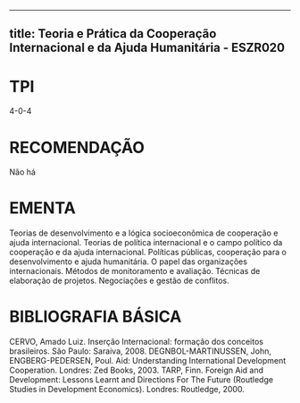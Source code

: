 
---
title: Teoria e Prática da Cooperação Internacional e da Ajuda Humanitária - ESZR020 
---

# TPI

4-0-4

# RECOMENDAÇÃO

Não há

# EMENTA

Teorias de desenvolvimento e a lógica socioeconômica de cooperação e ajuda internacional. Teorias de política internacional e o campo político da cooperação e da ajuda internacional. Políticas públicas, cooperação para o desenvolvimento e ajuda humanitária. O papel das organizações internacionais. Métodos de monitoramento e avaliação. Técnicas de elaboração de projetos. Negociações e gestão de conflitos.

# BIBLIOGRAFIA BÁSICA

CERVO, Amado Luiz. Inserção Internacional: formação dos conceitos brasileiros. São Paulo: Saraiva, 2008.
DEGNBOL-MARTINUSSEN, John, ENGBERG-PEDERSEN, Poul. Aid: Understanding International Development Cooperation. Londres: Zed Books, 2003.
TARP, Finn. Foreign Aid and Development: Lessons Learnt and Directions For The Future (Routledge Studies in Development Economics). Londres: Routledge, 2000.
        